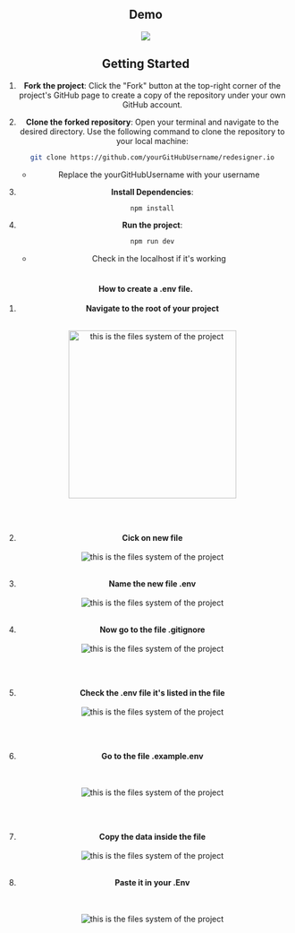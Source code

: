 <div align="center">

## Demo

![](./public/screen-capture.gif)

## Getting Started

1. **Fork the project**: Click the "Fork" button at the top-right corner of the
   project's GitHub page to create a copy of the repository under your own
   GitHub account.

2. **Clone the forked repository**: Open your terminal and navigate to the
   desired directory. Use the following command to clone the repository to your
   local machine:

   ```bash
   git clone https://github.com/yourGitHubUsername/redesigner.io
   ```

   - Replace the yourGitHubUsername with your username

3. **Install Dependencies**:

   ```bash
   npm install
   ```

4. **Run the project**:

   ```bash
   npm run dev
   ```

   - Check in the localhost if it's working \
     <br>


#### How to create a .env file.

1. **Navigate to the root of your project** 
   \
    <br>

   <img src="./public/root.jpg" alt="this is the files system of the project" style="height: 300px">

   \
    <br>

2. **Cick on new file** 
   \
    <br>
   <img src="./public/newfile.jpg" alt="this is the files system of the project">
   \
    <br>
3. **Name the new file .env**
   \
    <br>
   <img src="./public/env.jpg" alt="this is the files system of the project"> \
    <br>
4. **Now go to the file .gitignore** 
   \
    <br>
   <img src="./public/gitignore.jpg" alt="this is the files system of the project">

   \
    <br>

5. **Check the .env file it's listed in the file**
   \
    <br>
   <img src="./public/localenv.jpg" alt="this is the files system of the project">

   \
    <br>

6. **Go to the file .example.env**

   \
    <br>
   <img src="./public/exampleEnv.jpg" alt="this is the files system of the project">

   \
    <br>

7. **Copy the data inside the file** \
    <br>
   <img src="./public/dataExampleEnv.jpg" alt="this is the files system of the project">
   \
    <br>
8. **Paste it in your .Env**

   \
    <br>
   <img src="./public/pasteEnv.jpg" alt="this is the files system of the project">
   \
    <br>
